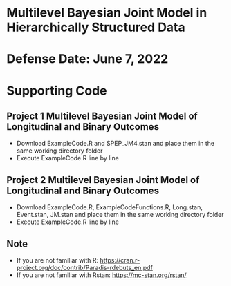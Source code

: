 # Multilevel Bayesian Joint Model in Hierarchically Structured Data
# Defense Date: June 7, 2022
# Supporting Code
## Project 1 Multilevel Bayesian Joint Model of Longitudinal and Binary Outcomes
+ Download ExampleCode.R and SPEP_JM4.stan and place them in the same working directory folder
+	Execute ExampleCode.R line by line


## Project 2 Multilevel Bayesian Joint Model of Longitudinal and Binary Outcomes
+ Download ExampleCode.R, ExampleCodeFunctions.R, Long.stan, Event.stan, JM.stan and place them in the same working directory folder
+	Execute ExampleCode.R line by line

## Note
+	If you are not familiar with R: https://cran.r-project.org/doc/contrib/Paradis-rdebuts_en.pdf
+	If you are not familiar with Rstan: https://mc-stan.org/rstan/
